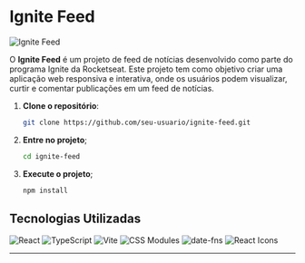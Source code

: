 # Ignite Feed

![Ignite Feed](https://img.shields.io/badge/status-active-brightgreen) 

O **Ignite Feed** é um projeto de feed de notícias desenvolvido como parte do programa Ignite da Rocketseat. Este projeto tem como objetivo criar uma aplicação web responsiva e interativa, onde os usuários podem visualizar, curtir e comentar publicações em um feed de notícias.

1. **Clone o repositório**:
   ```bash
   git clone https://github.com/seu-usuario/ignite-feed.git
2. **Entre no projeto**;
   ```bash
   cd ignite-feed
3. **Execute o projeto**;
   ```bash
   npm install
## Tecnologias Utilizadas

<div align="left"> <img src="https://img.shields.io/badge/React-20232A?style=for-the-badge&logo=react&logoColor=61DAFB" alt="React" /> <img src="https://img.shields.io/badge/TypeScript-007ACC?style=for-the-badge&logo=typescript&logoColor=white" alt="TypeScript" /> <img src="https://img.shields.io/badge/Vite-B73BFE?style=for-the-badge&logo=vite&logoColor=FFD62E" alt="Vite" /> <img src="https://img.shields.io/badge/CSS_Modules-000000?style=for-the-badge&logo=css3&logoColor=white" alt="CSS Modules" /> <img src="https://img.shields.io/badge/date--fns-007ACC?style=for-the-badge&logo=javascript&logoColor=white" alt="date-fns" /> <img src="https://img.shields.io/badge/React_Icons-61DAFB?style=for-the-badge&logo=react&logoColor=white" alt="React Icons" /> </div>
<hr/>
